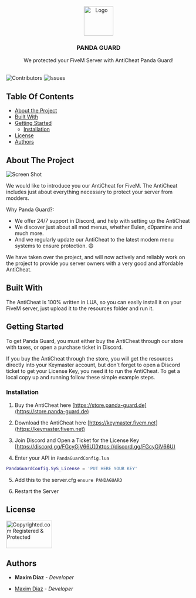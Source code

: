 <br/>
<p align="center">
  <a href="https://github.com/MaximDiaz0203/PANDA-GUARD">
    <img src="https://i.imgur.com/1BjauFZ.png" alt="Logo" width="80" height="80">
  </a>

  <h3 align="center">PANDA GUARD</h3>

  <p align="center">
    We protected your FiveM Server with AntiCheat Panda Guard!
    <br/>
    <br/>
  </p>
</p>

![Contributors](https://img.shields.io/github/contributors/MaximDiaz0203/PANDA-GUARD?color=dark-green) ![Issues](https://img.shields.io/github/issues/MaximDiaz0203/PANDA-GUARD) 

## Table Of Contents

* [About the Project](#about-the-project)
* [Built With](#built-with)
* [Getting Started](#getting-started)
  * [Installation](#installation)
* [License](#license)
* [Authors](#authors)

## About The Project

![Screen Shot](https://i.imgur.com/1BjauFZ.png)

We would like to introduce you our AntiCheat for FiveM. The AntiCheat includes just about everything necessary to protect your server from modders.

Why Panda Guard?:

* We offer 24/7 support in Discord, and help with setting up the AntiCheat
* We discover just about all mod menus, whether Eulen, d0pamine and much more.
* And we regularly update our AntiCheat to the latest modem menu systems to ensure protection. :smile:

We have taken over the project, and will now actively and reliably work on the project to provide you server owners with a very good and affordable AntiCheat.

## Built With

The AntiCheat is 100% written in LUA, so you can easily install it on your FiveM server, just upload it to the resources folder and run it.

## Getting Started

To get Panda Guard, you must either buy the AntiCheat through our store with taxes, or open a purchase ticket in Discord.

If you buy the AntiCheat through the store, you will get the resources directly into your Keymaster account, but don't forget to open a Discord ticket to get your License Key, you need it to run the AntiCheat.
To get a local copy up and running follow these simple example steps.

### Installation

1. Buy the AntiCheat here [https://store.panda-guard.de](https://store.panda-guard.de)

2. Download the AntiCheat here [https://keymaster.fivem.net](https://keymaster.fivem.net)

3. Join Discord and Open a Ticket for the License Key [https://discord.gg/FGcyGjV66U](https://discord.gg/FGcyGjV66U)

4. Enter your API in `PandaGuardConfig.lua`

```LUA
PandaGuardConfig.SyS_License = 'PUT HERE YOUR KEY'
```

5. Add this to the server.cfg `ensure PANDAGUARD`

6. Restart the Server



## License

<a class="copyrighted-badge" title="Copyrighted.com Registered &amp; Protected" target="_blank" href="https://www.copyrighted.com/work/bBBtUtL1v60zE6kr"><img alt="Copyrighted.com Registered &amp; Protected" border="0" width="125" height="75" srcset="https://static.copyrighted.com/badges/125x75/06_2x.png 2x" src="https://static.copyrighted.com/badges/125x75/06.png" /></a>


## Authors

* **Maxim Diaz** - *Developer* 
- [Maxim Diaz](https://github.com/MaximDiaz0203/) - *Developer*
